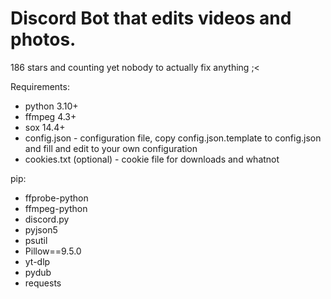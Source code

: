 # Discord Bot that edits videos and photos.

186 stars and counting yet nobody to actually fix anything ;<

Requirements:
- python 3.10+
- ffmpeg 4.3+
- sox 14.4+
- config.json - configuration file, copy config.json.template to config.json and fill and edit to your own configuration
- cookies.txt (optional) - cookie file for downloads and whatnot

pip:
- ffprobe-python
- ffmpeg-python
- discord.py
- pyjson5
- psutil
- Pillow==9.5.0
- yt-dlp
- pydub
- requests
